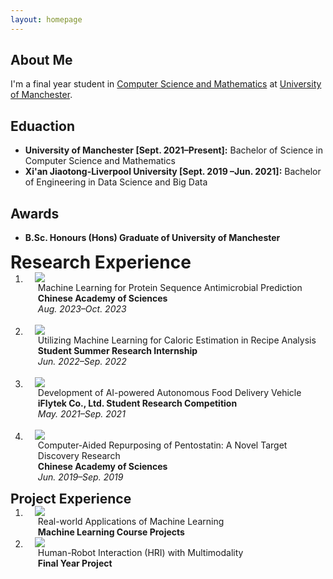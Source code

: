 ```yaml
---
layout: homepage
---
```


## About Me

I'm a final year student in <a href="https://studentnet.cs.manchester.ac.uk/ugt/cm/" target="_blank"> Computer Science and Mathematics</a> at <a href="https://manchester.ac.uk/" target="_blank"> University of Manchester</a>.


## Eduaction
- **University of Manchester [Sept. 2021–Present]:** Bachelor of Science in Computer Science and Mathematics
- **Xi'an Jiaotong-Liverpool University [Sept. 2019 –Jun. 2021]:** Bachelor of Engineering in Data Science and Big Data

## Awards
- **B.Sc. Honours (Hons) Graduate of University of Manchester**

<h1 id="Talks" style="margin: 2px 0px -15px;">Research Experience</h1>

<div class="publications">
<ol class="bibliography">


<li>
<div class="pub-row">

  <div class="col-sm-3 abbr" style="position: relative;padding-right: 15px;padding-left: 15px;">
    <img src="assets/img/TTHS2023.png" class="teaser img-fluid z-depth-1">
  </div>

  <div class="col-sm-9" style="position: relative;padding-right: 15px;padding-left: 20px;">
    <div class="title"> Machine Learning for Protein Sequence Antimicrobial Prediction</div>
    <div class="author"><strong> Chinese Academy of Sciences</strong></div>
    <div class="periodical"><em>Aug. 2023–Oct. 2023</em></div>
  </div>
</div>
</li>
  
<br>


<li>
<div class="pub-row">

  <div class="col-sm-3 abbr" style="position: relative;padding-right: 15px;padding-left: 15px;">
    <img src="assets/img/ENAR2023.png" class="teaser img-fluid z-depth-1">
  </div>

  <div class="col-sm-9" style="position: relative;padding-right: 15px;padding-left: 20px;">
    <div class="title">Utilizing Machine Learning for Caloric Estimation in Recipe Analysis</div>
    <div class="author"><strong>Student Summer Research Internship</strong></div>
    <div class="periodical"><em>Jun. 2022–Sep. 2022</em></div>
  </div>
</div>
</li>
  
<br>


<li>
<div class="pub-row">

  <div class="col-sm-3 abbr" style="position: relative;padding-right: 15px;padding-left: 15px;">
    <img src="assets/img/fdawg.png" class="teaser img-fluid z-depth-1">
  </div>

  <div class="col-sm-9" style="position: relative;padding-right: 15px;padding-left: 20px;">
    <div class="title"> Development of AI-powered Autonomous Food Delivery Vehicle</div>
    <div class="author"><strong> iFlytek Co., Ltd. Student Research Competition</strong></div>
    <div class="periodical"><em>May. 2021–Sep. 2021</em></div>
  </div>
</div>
</li>
  
<br>

<li>
<div class="pub-row">

  <div class="col-sm-3 abbr" style="position: relative;padding-right: 15px;padding-left: 15px;">
    <img src="assets/img/JSM2022.png" class="teaser img-fluid z-depth-1">
  
  </div>

  <div class="col-sm-9" style="position: relative;padding-right: 15px;padding-left: 20px;">
    <div class="title">Computer-Aided Repurposing of Pentostatin: A Novel Target Discovery Research
</div>
    <div class="author"><strong>Chinese Academy of Sciences</strong></div>
    <div class="periodical"><em>Jun. 2019–Sep. 2019</em></div>
  </div>
</div>
</li>
  

</ol>
</div>

<h2 id="publications" style="margin: 2px 0px -15px;">Project Experience</h2>

<div class="publications">
<ol class="bibliography">


<li>
<div class="pub-row">

  <div class="col-sm-3 abbr" style="position: relative;padding-right: 15px;padding-left: 15px;">
    <img src="assets/img/nips2023.png" class="teaser img-fluid z-depth-1">
  </div>

  <div class="col-sm-9" style="position: relative;padding-right: 15px;padding-left: 20px;">
    <div class="title">Real-world Applications of Machine Learning</div>
    <div class="author"><strong>Machine Learning Course Projects</strong></div>
  </div>
</div>
</li>
  

<li>
<div class="pub-row">

  <div class="col-sm-3 abbr" style="position: relative;padding-right: 15px;padding-left: 15px;">
    <img src="assets/img/OCS.png" class="teaser img-fluid z-depth-1">
  </div>

  <div class="col-sm-9" style="position: relative;padding-right: 15px;padding-left: 20px;">
    <div class="title">Human-Robot Interaction (HRI) with Multimodality</a></div>
    <div class="author"><strong>Final Year Project</strong></div>
  </div>
</div>
</li>
  
<br>

</ol>
</div>
